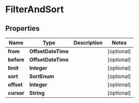 

# FilterAndSort


## Properties

Name | Type | Description | Notes
------------ | ------------- | ------------- | -------------
**from** | **OffsetDateTime** |  |  [optional]
**before** | **OffsetDateTime** |  |  [optional]
**limit** | **Integer** |  |  [optional]
**sort** | **SortEnum** |  |  [optional]
**offset** | **Integer** |  |  [optional]
**cursor** | **String** |  |  [optional]



